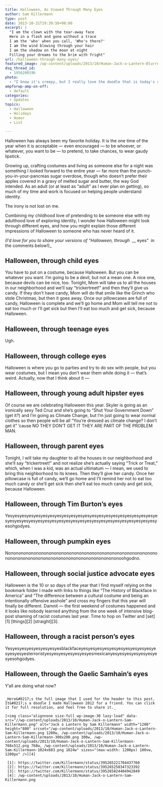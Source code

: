 ```yaml
---
title: Halloween, As Viewed Through Many Eyes
author: Sam Killermann
type: post
date: 2013-10-31T19:39:50+00:00
excerpt: |
  "I am the clown with the tear-away face
  Here in a flash and gone without a trace
  I am the 'who' when you call, 'Who's there?'
  I am the wind blowing through your hair
  I am the shadow on the moon at night
  Filling your dreams to the brim with fright"
url: /halloween-through-many-eyes/
featured_image: /wp-content/uploads/2013/10/Human-Jack-o-Lantern-Blurred-Sam-Killermann.jpg
dsq_thread_id:
  - 1956200196
photo:
  - "I know it's creepy, but I really love the doodle that is today's cover photo."
ampforwp-amp-on-off:
  - default
categories:
  - Updates
topics:
  - Halloween
  - Holidays
  - Humor
  - List

---
```

Halloween has always been my favorite holiday. It is the one time of the year when it is acceptable &#8212; even encouraged &#8212; to be whoever, or whatever, you want to be &#8212; to pretend, to take chances, to wear gaudy lipstick.

Growing up, crafting costumes and living as someone else for a night was something I looked forward to the entire year &#8212; far more than the punch-you-in-your-pancreas sugar overdose, though who doesn&#8217;t prefer their apples covered in a gravy of melted sugar and butter, the way God intended. As an adult (or at least as &#8220;adult&#8221; as I ever plan on getting), so much of my time and work is focused on helping people understand identity.

The irony is not lost on me.<!--more-->

Combining my childhood love of pretending to be someone else with my adulthood love of exploring identity, I wonder how Halloween might look through different eyes, and how you might explain those different impressions of Halloween to someone who has never heard of it.

_(I&#8217;d love for you to share your versions of &#8220;Halloween, through  \___ eyes&#8221;  in the comments below!)_

## Halloween, through child eyes

You have to put on a costume, because Halloween. But you can be whatever you want. I&#8217;m going to be a devil, but not a mean one. A nice one, because devils can be nice, too. Tonight, Mom will take us to all the houses in our neighborhood and we&#8217;ll say &#8220;trickertreet!&#8221; and then they&#8217;ll give us candy. If they don&#8217;t have candy, Mom will do that smile like the Grinch who stole Christmas, but then it goes away. Once our pillowcases are full of candy, Halloween is complete and we&#8217;ll go home and Mom will tell me not to eat too much or I&#8217;ll get sick but then I&#8217;ll eat too much and get sick, because Halloween.

## Halloween, through teenage eyes

Ugh.

## Halloween, through college eyes

Halloween is where you go to parties and try to do sex with people, but you wear costumes, but I mean you don&#8217;t wear them while doing it &#8212; that&#8217;s weird. Actually, now that I think about it &#8212;

## Halloween, through young adult hipster eyes

Of course we are celebrating Halloween this year. Skyler is going as an ironically sexy Ted Cruz and she&#8217;s going to &#8220;Shut Your Government Down&#8221; (get it?) and I&#8217;m going as Climate Change, but I&#8217;m just going to wear normal clothes so then people will be all &#8220;You&#8217;re dressed as climate change? I don&#8217;t get it&#8221; &#8217;cause NO THEY DON&#8217;T GET IT THEY ARE PART OF THE PROBLEM MAN.

## Halloween, through parent eyes

Tonight, I will take my daughter to all the houses in our neighborhood and she&#8217;ll say &#8220;trickertreet!&#8221; and not realize she&#8217;s actually saying &#8220;Trick or Treat,&#8221; which, when I was a kid, was an actual ultimatum &#8212; I mean, we used to bring this neighborhood to its knees. Then they&#8217;ll give her candy. Once her pillowcase is full of candy, we&#8217;ll go home and I&#8217;ll remind her not to eat too much candy or she&#8217;ll get sick then she&#8217;ll eat too much candy and get sick, because Halloween.

## Halloween, through Tim Burton&#8217;s eyes

Yesyesyesyesyesyesyesyesyesyesyesyesyesyesyesyesyesyesyesyesyesyesyesyesyesyesyesyesyesyesyesyesyesyesyesyesyesyesyesyesyesyesyesyesohgodyes.

## Halloween, through pumpkin eyes

Nononononononononononononononononononononononononononononononononononononononononononononononononononononoohgodno.

## Halloween, through social justice advocate eyes

Halloween is the 10 or so days of the year that I find myself relying on the bookmark folder I made with links to things like &#8220;The History of Blackface in America&#8221; and &#8220;The difference between a cultural costume and being an intentionally offensive asshole&#8221; and cross my fingers that this year will finally be different. Damnit &#8212; the first weekend of costumes happened and it looks like nobody learned anything from the one week of intensive blog-post shaming of racist costumes last year. Time to hop on Twitter and [set][1] [things][2] [straight][3].

## Halloween, through a racist person&#8217;s eyes

Yesyesyesyesyesyesyesyesblackfaceyesyesyesyesyesyesyesyesyesyesyesyesyesyesterroristyesyesyesyesyesyesyesmexicanyesyesyesyesyesyesyesyesohgodyes.

## Halloween, through the Gaelic Samhain&#8217;s eyes

Y&#8217;all are doing what now?

~~~

_Here&#8217;s the full image that I used for the header to this post. It&#8217;s a doodle I made Halloween 2012 for a friend. You can click it for full resolution, and feel free to share it._

[<img class="alignnone size-full wp-image-30 lazy-load" data-src="//wp-content/uploads/2013/10/Human-Jack-o-Lantern-Sam-Killermann.png" alt="Jack o Lantern by Sam Killermann" width="1200" height="800" srcset="/wp-content/uploads/2013/10/Human-Jack-o-Lantern-Sam-Killermann.png 1200w, /wp-content/uploads/2013/10/Human-Jack-o-Lantern-Sam-Killermann-300x200.png 300w, /wp-content/uploads/2013/10/Human-Jack-o-Lantern-Sam-Killermann-768x512.png 768w, /wp-content/uploads/2013/10/Human-Jack-o-Lantern-Sam-Killermann-1024x683.png 1024w" sizes="(max-width: 1200px) 100vw, 1200px" />][4]

 [1]: https://twitter.com/Killermann/status/395265221704437760
 [2]: https://twitter.com/Killermann/status/395265250347323392
 [3]: https://twitter.com/Killermann/status/395265824404942849
 [4]: /wp-content/uploads/2013/10/Human-Jack-o-Lantern-Sam-Killermann.png